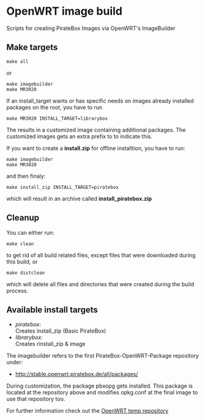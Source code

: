 # OpenWRT image build
Scripts for creating PirateBox Images via OpenWRT's ImageBuilder

## Make targets
    make all

or

    make imagebuilder
    make MR3020

If an install_target wants or has specific needs on images already installed packages on the root, you have to run

    make MR3020 INSTALL_TARGET=librarybox

The results in a customized image containing additional packages. The customized images gets an extra prefix to to indicate this.


If you want to create a __install.zip__ for offline installtion, you have to run: 

    make imagebuilder
    make MR3020

and then finaly:

    make install_zip INSTALL_TARGET=piratebox

which will result in an archive called __install_piratebox.zip__

## Cleanup
You can either run:
    
    make clean
    
to get rid of all build related files, except files that were downloaded during this build, or

    make distclean
    
which will delete all files and directories that were created during the build process.

## Available install targets

* _piratebox_:     
Creates install_zip (Basic PirateBox)
* _librarybox_:     
Creates rinstall_zip & image 

The imagebuilder refers to the first PirateBox-OpenWRT-Package repository under: 
* http://stable.openwrt.piratebox.de/all/packages/

During customization, the package pbxopg gets installed. This package is located at the 
repository above and modifies opkg.conf at the final image to use that repository too.

For further information check out the [OpenWRT temp repository](https://github.com/PirateBox-Dev/openwrt-temp-repository)

